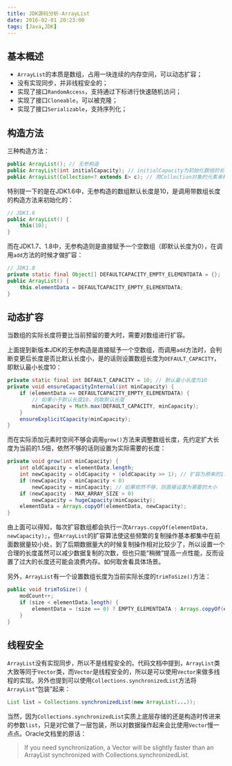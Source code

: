 ```yaml
---
title: JDK源码分析-ArrayList
date: 2016-02-01 20:23:00
tags: [Java,JDK]
---
```


## 基本概述

- `ArrayList`的本质是数组，占用一块连续的内存空间，可以动态扩容；
- 没有实现同步，并非线程安全的；
- 实现了接口`RandomAccess`，支持通过下标进行快速随机访问；
- 实现了接口`Cloneable`，可以被克隆；
- 实现了接口`Serializable`，支持序列化；

## 构造方法

三种构造方法：

```java
public ArrayList(); // 无参构造
public ArrayList(int initialCapacity); // initialCapacity为初始化数组的长度大小
public ArrayList(Collection<? extends E> c); // 用Collection对象的元素来构建
```

特别提一下的是在JDK1.6中，无参构造的数组默认长度是10，是调用带数组长度的构造方法来初始化的：

```java
// JDK1.6
public ArrayList() {
    this(10);
}
```

而在JDK1.7、1.8中，无参构造则是直接赋予一个空数组（即默认长度为0），在调用`add`方法的时候才做扩容：

```Java
// JDK1.8
private static final Object[] DEFAULTCAPACITY_EMPTY_ELEMENTDATA = {};
public ArrayList() {
    this.elementData = DEFAULTCAPACITY_EMPTY_ELEMENTDATA;
}
```

## 动态扩容

当数组的实际长度将要比当前预留的要大时，需要对数组进行扩容。

上面提到新版本JDK的无参构造是直接赋予一个空数组，而调用`add`方法时，会判断变更后长度是否比默认长度小，是的话则设置数组长度为`DEFAULT_CAPACITY`，即默认最小长度10：

```java
private static final int DEFAULT_CAPACITY = 10; // 默认最小长度为10
private void ensureCapacityInternal(int minCapacity) {
    if (elementData == DEFAULTCAPACITY_EMPTY_ELEMENTDATA) {
        // 如果小于默认长度10，则取默认长度
        minCapacity = Math.max(DEFAULT_CAPACITY, minCapacity); 
    }
    ensureExplicitCapacity(minCapacity);
}
```

而在实际添加元素时空间不够会调用`grow()`方法来调整数组长度，先约定扩大长度为当前的1.5倍，依然不够的话则设置为实际需要的长度：

```java
private void grow(int minCapacity) {
    int oldCapacity = elementData.length;
    int newCapacity = oldCapacity + (oldCapacity >> 1); // 扩容为原来的1.5倍
    if (newCapacity - minCapacity < 0)
        newCapacity = minCapacity; // 如果依然不够，则直接设置为需要的大小
    if (newCapacity - MAX_ARRAY_SIZE > 0)
        newCapacity = hugeCapacity(minCapacity);
    elementData = Arrays.copyOf(elementData, newCapacity);
}
```

由上面可以得知，每次扩容数组都会执行一次`Arrays.copyOf(elementData, newCapacity);`，但`ArrayList`的扩容算法使这些频繁的复制操作基本都集中在前面数据量较小处，到了后期数据量大的时候复制操作相对比较少了，所以设置一个合理的长度虽然可以减少数据复制的次数，但也只能“稍微”提高一点性能，反而设置了过大的长度还可能会浪费内存。如何取舍看具体场景。

另外，`ArrayList`有一个设置数组长度为当前实际长度的`trimToSize()`方法：

```java
public void trimToSize() {
    modCount++;
    if (size < elementData.length) {
        elementData = (size == 0) ? EMPTY_ELEMENTDATA : Arrays.copyOf(elementData, size);
    }
}
```

## 线程安全

`ArrayList`没有实现同步，所以不是线程安全的。代码文档中提到，`ArrayList`类大致等同于`Vector`类，而`Vector`是线程安全的，所以是可以使用`Vector`来做多线程的实现。另外也提到可以使用`Collections.synchronizedList`方法将`ArrayList`“包装”起来：

```java
List list = Collections.synchronizedList(new ArrayList(...));
```

当然，因为`Collections.synchronizedList`实质上底层存储的还是构造时传进来的参数`list`，只是对它做了一层包装，所以对数据操作起来会比使用`Vector`慢一点点。Oracle文档里的原话：

> If you need synchronization, a Vector will be slightly faster than an ArrayList synchronized with Collections.synchronizedList.
